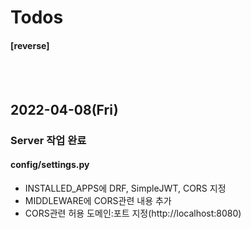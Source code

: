 # Todos
#### [reverse]
<br/><br/>

## 2022-04-08(Fri)

### Server 작업 완료
#### config/settings.py
* INSTALLED_APPS에 DRF, SimpleJWT, CORS 지정
* MIDDLEWARE에 CORS관련 내용 추가
* CORS관련 허용 도메인:포트 지정(http://localhost:8080)
